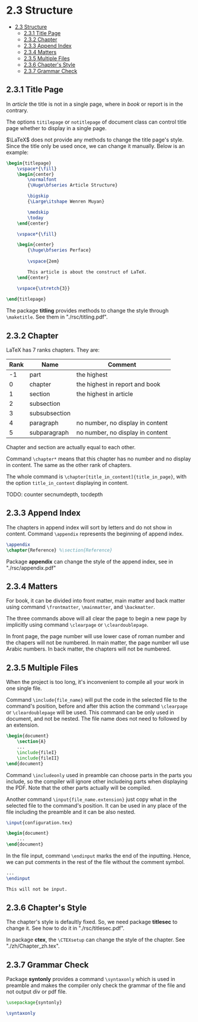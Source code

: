 # 2.3 Structure

- [2.3 Structure](#23-structure)
  - [2.3.1 Title Page](#231-title-page)
  - [2.3.2 Chapter](#232-chapter)
  - [2.3.3 Append Index](#233-append-index)
  - [2.3.4 Matters](#234-matters)
  - [2.3.5 Multiple Files](#235-multiple-files)
  - [2.3.6 Chapter's Style](#236-chapters-style)
  - [2.3.7 Grammar Check](#237-grammar-check)

## 2.3.1 Title Page

In *article* the title is not in a single page, where in *book* or report is in the contrary.

The options `titilepage` or `notitlepage` of document class can control title page whether to display in a single page.

$\LaTeX$ does not provide any methods to change the title page's style. Since the title only be used once, we can change it manually. Below is an example:

```latex
\begin{titlepage}
    \vspace*{\fill}
    \begin{center}
        \normalfont
        {\Huge\bfseries Article Structure}

        \bigskip
        {\Large\itshape Wenren Muyan}

        \medskip
        \today
    \end{center}

    \vspace*{\fill}

    \begin{center}
        {\huge\bfseries Perface}
        
        \vspace{2em}

        This article is about the construct of LaTeX. 
    \end{center}

    \vspace{\stretch{3}}
    
\end{titlepage}
```

The package **titling** provides methods to change the style through `\maketitle`. See them in "./rsc/titling.pdf".

## 2.3.2 Chapter

LaTeX has 7 ranks chapters. They are:

| Rank | Name | Comment |
| --- | --- | --- |
| -1 | part | the highest |
| 0 | chapter | the highest in report and book |
| 1 | section | the highest in article |
| 2 | subsection | |
| 3 | subsubsection | |
| 4 | paragraph | no number, no display in content |
| 5 | subparagraph | no number, no display in content |

Chapter and section are actually equal to each other.

Command `\chapter*` means that this chapter has no number and no display in content. The same as the other rank of chapters.

The whole command is `\chapter[title_in_content]{title_in_page}`, with the option `title_in_content` displaying in content.

TODO: counter secnumdepth, tocdepth

## 2.3.3 Append Index

The chapters in append index will sort by letters and do not show in content. Command `\appendix` represents the beginning of append index.

```latex
\appendix
\chapter{Reference} %\section{Reference}
```

Package **appendix** can change the style of the append index, see in "./rsc/appendix.pdf"

## 2.3.4 Matters

For book, it can be divided into front matter, main matter and back matter using command `\frontmatter`, `\mainmatter`, and `\backmatter`.

The three commands above will all clear the page to begin a new page by implicitly using command `\clearpage` or `\cleardoublepage`.

In front page, the page number will use lower case of roman number and the chapers will not be numbered. In main matter, the page number wll use Arabic numbers. In back matter, the chapters will not be numbered.

## 2.3.5 Multiple Files

When the project is too long, it's inconvenient to compile all your work in one single file.

Command `\include{file_name}` will put the code in the selected file to the command's position, before and after this action the command `\clearpage` or `\cleardoublepage` will be used. This command can be only used in document, and not be nested. The file name does not need to followed by an extension.

```latex
\begin{document}
    \section{A}
    ...
    \include{fileI}
    \include{fileII}
\end{document}
```

Command `\includeonly` used in preamble can choose parts in the parts you include, so the compiler will ignore other includeing parts when displaying the PDF. Note that the other parts actually will be compiled.

Another command `\input{file_name.extension}` just copy what in the selected file to the command's position. It can be used in any place of the file including the preamble and it can be also nested.

```latex
\input{configuration.tex}

\begin{document}
    ...
\end{document}
```

In the file input, command `\endinput` marks the end of the inputting. Hence, we can put comments in the rest of the file without the comment symbol.

```latex
...
\endinput

This will not be input.
```

## 2.3.6 Chapter's Style

The chapter's style is defaultly fixed. So, we need package **titlesec** to change it. See how to do it in "./rsc/titlesec.pdf".

In package **ctex**, the `\CTEXsetup` can change the style of the chapter. See "./zh/Chapter_zh.tex".

## 2.3.7 Grammar Check

Package **syntonly** provides a command `\syntaxonly` which is used in preamble and makes the compiler only check the grammar of the file and not output div or pdf file.

```latex
\usepackage{syntonly}

\syntaxonly
```
